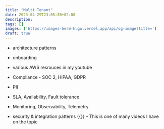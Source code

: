 ```yaml
---
title: "Multi Tenant"
date: 2023-04-29T23:05:50+02:00
description: 
tags: []
images: ['https://images-here-hugo.vercel.app/api/og-image?title=']
draft: true
---
```


- architecture patterns

- onboarding

- various AWS resrouces in my youtube

- Compliance - SOC 2, HIPAA, GDPR

- PII

- SLA, Availability, Fault tolerance

- Monitoring, Observability, Telemetry

- security & integration patterns
{{<youtube j7Sqt8GpYl0>}}
– This is one of many videos I have on the topic